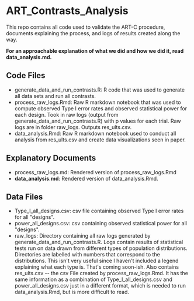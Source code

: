 # ART_Contrasts_Analysis
This repo contains all code used to validate the ART-C procedure, documents explaining the process, and logs of results created along the way.

**For an approachable explanation of what we did and how we did it, read data_analysis.md.**

## Code Files
* generate_data_and_run_contrasts.R: R code that was used to generate all data sets and run all contrasts.
* process_raw_logs.Rmd: Raw R markdown notebook that was used to compute observed Type I error rates and observed statistical power for each design.
Took in raw logs (output from generate_data_and_run_contrasts.R) with p values for each trial. Raw logs are in folder raw_logs. 
Outputs res_ults.csv.
* data_analysis.Rmd: Raw R markdown notebook used to conduct all analysis from res_ults.csv and create data visualizations seen in paper.

## Explanatory Documents
* process_raw_logs.md: Rendered version of process_raw_logs.Rmd
* **data_analysis.md**: Rendered version of data_analysis.Rmd.

## Data Files
* Type_I_all_designs.csv: csv file containing observed Type I error rates for all "designs".
* power_all_designs.csv: csv containing observed statistical power for all "designs".
* raw_logs: Directory containing all raw logs generated by generate_data_and_run_contrasts.R.
Logs contain results of statistical tests run on data drawn from different types of population distributions.
Directories are labelled with numbers that correspond to the distributions. This isn't very useful since I haven't included a legend explaining what each type is. That's coming soon-ish.
Also contains res_ults.csv -- the csv File created by process_raw_logs.Rmd. It has the same information as a combination of Type_I_all_designs.csv and power_all_designs.csv just in a different format, which is needed to run data_analysis.Rmd, but is more difficult to read.

